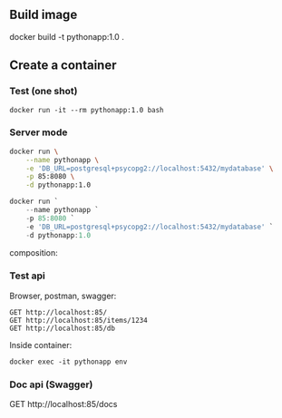 ## Build image
docker build -t pythonapp:1.0 .

## Create a container
### Test (one shot)
```
docker run -it --rm pythonapp:1.0 bash
```

### Server mode

```bash
docker run \
    --name pythonapp \
    -e 'DB_URL=postgresql+psycopg2://localhost:5432/mydatabase' \
    -p 85:8080 \
    -d pythonapp:1.0
```


```powershell
docker run `
    --name pythonapp `
    -p 85:8080 `
    -e 'DB_URL=postgresql+psycopg2://localhost:5432/mydatabase' `
    -d pythonapp:1.0
```

composition:

### Test api
Browser, postman, swagger:
```
GET http://localhost:85/
GET http://localhost:85/items/1234
GET http://localhost:85/db
```

Inside container:
```
docker exec -it pythonapp env
```

### Doc api (Swagger)
GET http://localhost:85/docs